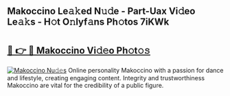 ## Makoccino Le𝚊𝚔ed N𝚞𝚍e - Part-Uax Vi𝚍eo Le𝚊𝚔s - H𝚘t O𝚗lyf𝚊ns Ph𝚘tos 7iKWk

# <h2><a href="http://hf50zo.feru.top/?c=Makoccino">🔗 👉 🔴 Makoccino Vi𝚍𝚎o Ph𝚘t𝚘𝚜</a></h2>

[![Makoccino Nu𝚍𝚎s](https://i.imgur.com/0TWrTi3.gif)](http://hf50zo.feru.top/?c=Makoccino)
Online personality Makoccino with a passion for dance and lifestyle, creating engaging content. Integrity and trustworthiness Makoccino are vital for the credibility of a public figure. 
